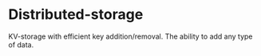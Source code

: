 # Distributed-storage
KV-storage with efficient key addition/removal. The ability to add any type of data.
